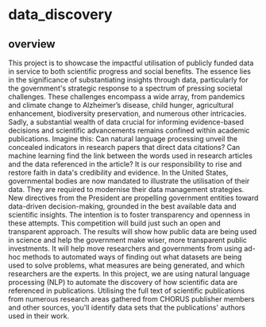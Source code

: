# data_discovery
## overview
This project is to showcase the impactful utilisation of publicly funded data in service
to both scientific progress and social benefits. The essence lies in the significance of
substantiating insights through data, particularly for the government's strategic
response to a spectrum of pressing societal challenges. These challenges encompass a
wide array, from pandemics and climate change to Alzheimer’s disease, child hunger,
agricultural enhancement, biodiversity preservation, and numerous other intricacies.
Sadly, a substantial wealth of data crucial for informing evidence-based decisions and
scientific advancements remains confined within academic publications.
Imagine this: Can natural language processing unveil the concealed indicators in
research papers that direct data citations? Can machine learning find the link between
the words used in research articles and the data referenced in the article?
It is our responsibility to rise and restore faith in data's credibility and evidence. In the
United States, governmental bodies are now mandated to illustrate the utilisation of
their data. They are required to modernise their data management strategies. New
directives from the President are propelling government entities toward data-driven
decision-making, grounded in the best available data and scientific insights. The
intention is to foster transparency and openness in these attempts.
This competition will build just such an open and transparent approach. The results
will show how public data are being used in science and help the government make
wiser, more transparent public investments. It will help move researchers and
governments from using ad-hoc methods to automated ways of finding out what
datasets are being used to solve problems, what measures are being generated, and
which researchers are the experts.
In this project, we are using natural language processing (NLP) to automate the
discovery of how scientific data are referenced in publications. Utilising the full text of
scientific publications from numerous research areas gathered from CHORUS
publisher members and other sources, you'll identify data sets that the publications'
authors used in their work.
